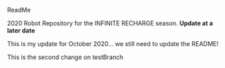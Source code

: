 ReadMe

2020 Robot Repository for the INFINITE RECHARGE season.
**Update at a later date**

This is my update for October 2020... we still need to update the README!

This is the second change on testBranch
